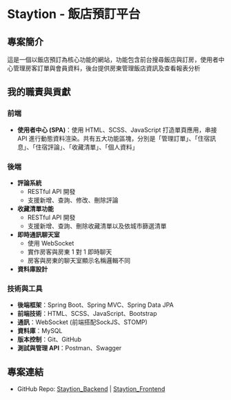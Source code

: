 # Staytion - 飯店預訂平台

## 專案簡介
這是一個以飯店預訂為核心功能的網站，功能包含前台搜尋飯店與訂房，使用者中心管理房客訂單與會員資料，後台提供房東管理飯店資訊及查看報表分析

## 我的職責與貢獻
### 前端
- **使用者中心 (SPA)**：使用 HTML、SCSS、JavaScript 打造單頁應用，串接 API 進行動態資料渲染。共有五大功能區塊，分別是「管理訂單」、「住宿訊息」、「住宿評論」、「收藏清單」、「個人資料」

### 後端
- **評論系統**
  - RESTful API 開發
  - 支援新增、查詢、修改、刪除評論
- **收藏清單功能**
  - RESTful API 開發
  - 支援新增、查詢、刪除收藏清單以及依城市篩選清單
- **即時通訊聊天室**
  - 使用 WebSocket
  - 實作房客與房東 1 對 1 即時聊天
  - 房客與房東的聊天室顯示名稱邏輯不同
- **資料庫設計**

### 技術與工具
- **後端框架**：Spring Boot、Spring MVC、Spring Data JPA
- **前端技術**：HTML、SCSS、JavaScript、Bootstrap
- **通訊**：WebSocket (前端搭配SockJS、STOMP)
- **資料庫**：MySQL
- **版本控制**：Git、GitHub
- **測試與管理 API**：Postman、Swagger

## 專案連結
- GitHub Repo: [Staytion_Backend](https://github.com/xxx) | [Staytion_Frontend](https://github.com/xxx)
